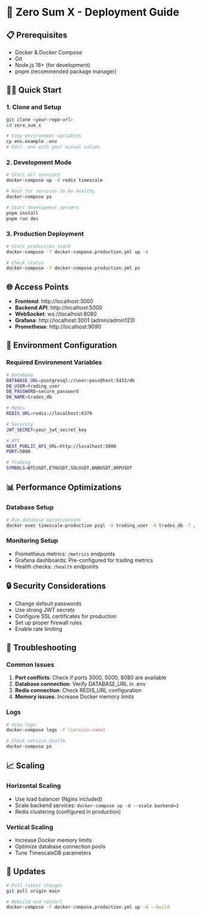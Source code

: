 # 🚀 Zero Sum X - Deployment Guide

## 📋 Prerequisites

- Docker & Docker Compose
- Git
- Node.js 18+ (for development)
- pnpm (recommended package manager)

## 🏃‍♂️ Quick Start

### 1. Clone and Setup
```bash
git clone <your-repo-url>
cd zero_sum_x

# Copy environment variables
cp env.example .env
# Edit .env with your actual values
```

### 2. Development Mode
```bash
# Start all services
docker-compose up -d redis timescale

# Wait for services to be healthy
docker-compose ps

# Start development servers
pnpm install
pnpm run dev
```

### 3. Production Deployment
```bash
# Start production stack
docker-compose -f docker-compose.production.yml up -d

# Check status
docker-compose -f docker-compose.production.yml ps
```

## 🌐 Access Points

- **Frontend**: http://localhost:3000
- **Backend API**: http://localhost:5000
- **WebSocket**: ws://localhost:8080
- **Grafana**: http://localhost:3001 (admin/admin123)
- **Prometheus**: http://localhost:9090

## 🔧 Environment Configuration

### Required Environment Variables

```bash
# Database
DATABASE_URL=postgresql://user:pass@host:5432/db
DB_USER=trading_user
DB_PASSWORD=secure_password
DB_NAME=trades_db

# Redis
REDIS_URL=redis://localhost:6379

# Security
JWT_SECRET=your_jwt_secret_key

# API
NEXT_PUBLIC_API_URL=http://localhost:5000
PORT=5000

# Trading
SYMBOLS=BTCUSDT,ETHUSDT,SOLUSDT,BNBUSDT,XRPUSDT
```

## 📊 Performance Optimizations

### Database Setup
```bash
# Run database optimizations
docker exec timescale-production psql -U trading_user -d trades_db -f /docker-entrypoint-initdb.d/optimizations.sql
```

### Monitoring Setup
- Prometheus metrics: `/metrics` endpoints
- Grafana dashboards: Pre-configured for trading metrics
- Health checks: `/health` endpoints

## 🔒 Security Considerations

- Change default passwords
- Use strong JWT secrets
- Configure SSL certificates for production
- Set up proper firewall rules
- Enable rate limiting

## 🚨 Troubleshooting

### Common Issues

1. **Port conflicts**: Check if ports 3000, 5000, 8080 are available
2. **Database connection**: Verify DATABASE_URL in .env
3. **Redis connection**: Check REDIS_URL configuration
4. **Memory issues**: Increase Docker memory limits

### Logs
```bash
# View logs
docker-compose logs -f [service-name]

# Check service health
docker-compose ps
```

## 📈 Scaling

### Horizontal Scaling
- Use load balancer (Nginx included)
- Scale backend services: `docker-compose up -d --scale backend=3`
- Redis clustering (configured in production)

### Vertical Scaling
- Increase Docker memory limits
- Optimize database connection pools
- Tune TimescaleDB parameters

## 🔄 Updates

```bash
# Pull latest changes
git pull origin main

# Rebuild and restart
docker-compose -f docker-compose.production.yml up -d --build
```
